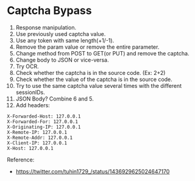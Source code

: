 # Captcha Bypass

1. Response manipulation.
2. Use previously used captcha value.
3. Use any token with same length(+1/-1).
4. Remove the param value or remove the entire parameter.
5. Change method from POST to GET(or PUT) and remove the captcha.
6. Change body to JSON or vice-versa.
7. Try OCR.
8. Check whether the captcha is in the source code. (Ex: 2+2)
9. Check whether the value of the captcha is in the source code.
10. Try to use the same captcha value several times with the different sessionIDs.
11. JSON Body? Combine 6 and 5.
12. Add headers:
```
X-Forwarded-Host: 127.0.0.1
X-Forwarded-For: 127.0.0.1
X-Originating-IP: 127.0.0.1
X-Remote-IP: 127.0.0.1
X-Remote-Addr: 127.0.0.1
X-Client-IP: 127.0.0.1
X-Host: 127.0.0.1
```
Reference:
- https://twitter.com/tuhin1729_/status/1436929625024647170
